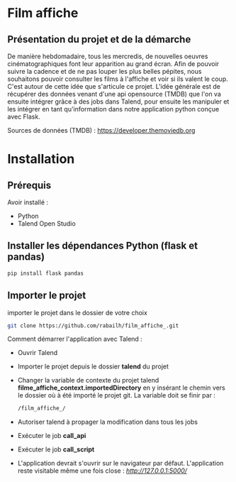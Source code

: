 # Film affiche

## Présentation du projet et de la démarche

De manière hebdomadaire, tous les mercredis, de nouvelles oeuvres cinématographiques font leur apparition au grand écran. Afin de pouvoir suivre la cadence et de ne pas louper les plus belles pépites, nous souhaitons pouvoir consulter les films à l'affiche et voir si ils valent le coup. C'est autour de cette idée que s'articule ce projet.
L'idée générale est de récupérer des données venant d'une api opensource (TMDB) que l'on va ensuite intégrer grâce à des jobs dans Talend, pour ensuite les manipuler et les intégrer en tant qu'information dans notre application python conçue avec Flask.

Sources de données (TMDB) : https://developer.themoviedb.org

# Installation

## Prérequis

Avoir installé :

- Python
- Talend Open Studio

## Installer les dépendances Python (flask et pandas)

```bash
pip install flask pandas
```
## Importer le projet

importer le projet dans le dossier de votre choix
```bash
git clone https://github.com/rabailh/film_affiche_.git
```

Comment démarrer l'application avec Talend :
- Ouvrir Talend
- Importer le projet depuis le dossier **talend** du projet
- Changer la variable de contexte du projet talend **filme_affiche_context.importedDirectory** en y insérant le chemin vers le dossier où à été importé le projet git.
  La variable doit se finir par :
  ```bash
  /film_affiche_/
  ```
  
- Autoriser talend à propager la modification dans tous les jobs
- Exécuter le job **call_api**
- Exécuter le job **call_script**
- L'application devrait s'ouvrir sur le navigateur par défaut. L'application reste visitable même une fois close : *http://127.0.0.1:5000/*
